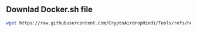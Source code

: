 ## Downlad Docker.sh file

```bash
wget https://raw.githubusercontent.com/CryptoAirdropHindi/Tools/refs/heads/main/Docker.sh && chmod +x Docker.sh && ./Docker.sh
```
